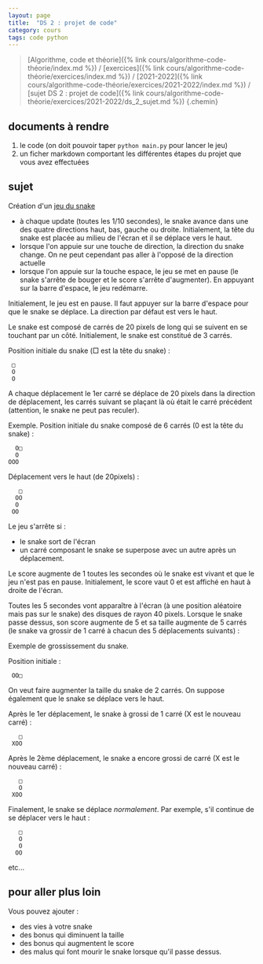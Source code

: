 ```yaml
---
layout: page
title:  "DS 2 : projet de code"
category: cours
tags: code python
---
```


> [Algorithme, code et théorie]({% link cours/algorithme-code-théorie/index.md %}) / [exercices]({% link cours/algorithme-code-théorie/exercices/index.md %}) / [2021-2022]({% link cours/algorithme-code-théorie/exercices/2021-2022/index.md %}) / [sujet DS 2 : projet de code]({% link cours/algorithme-code-théorie/exercices/2021-2022/ds_2_sujet.md %})
{.chemin}

## documents à rendre

1. le code (on doit pouvoir taper `python main.py` pour lancer le jeu)
2. un ficher markdown comportant les différentes étapes du projet que vous avez effectuées

## sujet

Création d'un [jeu du snake](https://fr.wikipedia.org/wiki/Snake_(genre_de_jeu_vid%C3%A9o))

* à chaque update (toutes les 1/10 secondes), le snake avance dans une des quatre directions haut, bas, gauche ou droite. Initialement, la tête du snake est placée au milieu de l'écran et il se déplace vers le haut.
* lorsque l'on appuie sur une touche de direction, la direction du snake change. On ne peut cependant pas aller à l'opposé de la direction actuelle
* lorsque l'on appuie sur la touche espace, le jeu se met en pause (le snake s'arrête de bouger et le score s'arrête d'augmenter). En appuyant sur la barre d'espace, le jeu redémarre.

Initialement, le jeu est en pause. Il faut appuyer sur la barre d'espace pour que le snake se déplace. La direction par défaut est vers le haut.

Le snake est composé de carrés de 20 pixels de long qui se suivent en se touchant par un côté. Initialement, le snake est constitué de 3 carrés.

Position initiale du snake (□ est la tête du snake) :

```text
 □
 O
 O
```

A chaque déplacement le 1er carré se déplace de 20 pixels dans la direction de déplacement, les carrés suivant se plaçant là où était le carré précédent (attention, le snake ne peut pas reculer).

Exemple. Position initiale du snake composé de 6 carrés (0 est la tête du snake) :

```text
  O□
  O
OOO
```

Déplacement vers le haut (de 20pixels) :

```text
   □
  OO
  O
 OO
```

Le jeu s'arrête si :

* le snake sort de l'écran
* un carré composant le snake se superpose avec un autre après un déplacement.

Le score augmente de 1 toutes les secondes où le snake est vivant et que le jeu n'est pas en pause. Initialement, le score vaut 0 et est affiché en haut à droite de l'écran.

Toutes les 5 secondes vont apparaître à l'écran (à une position aléatoire mais pas sur le snake) des disques de rayon 40 pixels. Lorsque le snake passe dessus, son score augmente de 5 et sa taille augmente de 5 carrés (le snake va grossir de 1 carré à chacun des 5 déplacements suivants) :

Exemple de grossissement du snake.

Position initiale :

```text
 OO□
```

On veut faire augmenter la taille du snake de 2 carrés. On suppose également que le snake se déplace vers le haut.

Après le 1er déplacement, le snake à grossi de 1 carré (X est le nouveau carré) : 

```text
   □
 XOO
```

Après le 2ème déplacement, le snake a encore grossi de  carré (X est le nouveau carré) : 

```text
   □
   O
 XOO
```

Finalement, le snake se déplace *normalement*. Par exemple, s'il continue de se déplacer vers le haut :

```text
   □
   O
   O
  OO
```

etc...

## pour aller plus loin

Vous pouvez ajouter :

* des vies à votre snake
* des bonus qui diminuent la taille
* des bonus qui augmentent le score
* des malus qui font mourir le snake lorsque qu'il passe dessus.